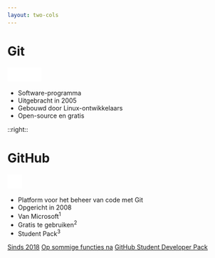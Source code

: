 ```yaml
---
layout: two-cols
---
```


# Git

<img src="../img/logos/git.svg" style="height: 32px"><br>

- Software-programma
- Uitgebracht in 2005
- Gebouwd door Linux-ontwikkelaars
- Open-source en gratis

::right::

# GitHub

<img src="../img/logos/github.svg" style="height: 32px"><br>

- Platform voor het beheer van code met Git
- Opgericht in 2008
- Van Microsoft<sup>1</sup>
- Gratis te gebruiken<sup>2</sup>
- Student Pack<sup>3</sup>

<Footnotes separator>
  <Footnote :number=1><a href="https://tweakers.net/nieuws/139337/microsoft-neemt-github-over-voor-7-komma-5-miljard-dollar.html" rel="noreferrer" target="_blank">Sinds 2018</a></Footnote>
  <Footnote :number=2><a href="https://github.com/pricing" rel="noreferrer" target="_blank">Op sommige functies na</a></Footnote>
  <Footnote :number=3><a href="https://education.github.com/pack" ref="noreferrer" target="_blank">GitHub Student Developer Pack</a></Footnote>
</Footnotes>
